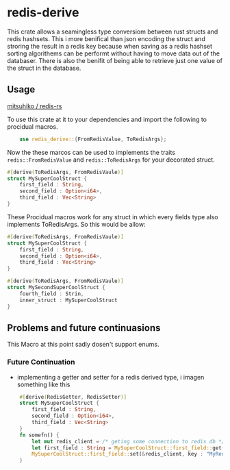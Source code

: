 # redis-derive

This crate allows a seamingless type conversiom between rust structs and redis hashsets. This i more benifical than json encoding the struct and stroring the result in a redis key because when saving as a redis hashset sorting algorithems can be performt without having to move data out of the databaser. There is also the benifit of being able to retrieve just one value of the struct in the database.

## Usage 

[ mitsuhiko / redis-rs](https://github.com/mitsuhiko/redis-rs)

To use this crate at it to your dependencies and import the following to procidual macros.

```rust
    use redis_derive::{FromRedisValue, ToRedisArgs};
``` 

Now the these marcos can be used to implements the traits ```redis::FromRedisValue``` and ```redis::ToRedisArgs``` for your decorated struct.

```rust
#[derive(ToRedisArgs, FromRedisVaule)]
struct MySuperCoolStruct {
    first_field : String,
    second_field : Option<i64>,
    third_field : Vec<String>
}

```
These Procidual macros work for any struct in which every fields type also implements ToRedisArgs. So this would be allow: 
```rust 
#[derive(ToRedisArgs, FromRedisVaule)]
struct MySuperCoolStruct {
    first_field : String,
    second_field : Option<i64>,
    third_field : Vec<String>
}

#[derive(ToRedisArgs, FromRedisVaule)]
struct MySecondSuperCoolStruct {
    fourth_field : Strin,
    inner_struct : MySuperCoolStruct
}
```

## Problems and future continuasions 

This Macro at this point sadly dosen't support enums. 

### Future Continuation

- implementing a getter and setter for a redis derived type, i imagen something like this 
```rust
    #[derive(RedisGetter, RedisSetter)]
    struct MySuperCoolStruct {
        first_field : String,
        second_field : Option<i64>,
        third_field : Vec<String>
    }
    fn somefn() {
        let mut redis_client = /* geting some connection to redis db */;
        let first_field : String = MySuperCoolStruct::first_field::get(&redis_client, key : "MyRedisKeyForStruct");
        MySuperCoolStruct::first_field::set(&redis_client, key : "MyRedisKeyForStruct", value : String::from("test"));
    }
```

 